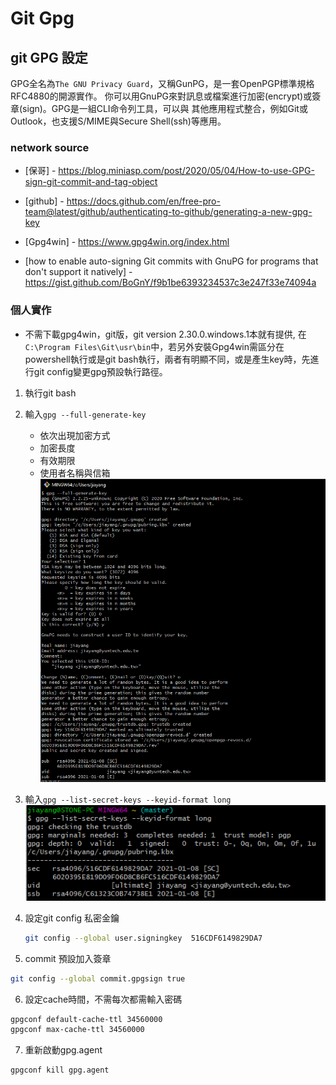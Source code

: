 # Git Gpg
## git GPG 設定
GPG全名為`The GNU Privacy Guard`，又稱GunPG，是一套OpenPGP標準規格RFC4880的開源實作。
你可以用GnuPG來對訊息或檔案進行加密(encrypt)或簽章(sign)。GPG是一組CLI命令列工具，可以與
其他應用程式整合，例如Git或Outlook，也支援S/MIME與Secure Shell(ssh)等應用。

### network source
* [保哥] - https://blog.miniasp.com/post/2020/05/04/How-to-use-GPG-sign-git-commit-and-tag-object
* [github] - https://docs.github.com/en/free-pro-team@latest/github/authenticating-to-github/generating-a-new-gpg-key
* [Gpg4win] - https://www.gpg4win.org/index.html
  
* [how to enable auto-signing Git commits with GnuPG for programs that don't support it natively] - https://gist.github.com/BoGnY/f9b1be6393234537c3e247f33e74094a

### 個人實作
- 不需下載gpg4win，git版，git version 2.30.0.windows.1本就有提供, 在`C:\Program Files\Git\usr\bin`中，若另外安裝Gpg4win需區分在powershell執行或是git bash執行，兩者有明顯不同，或是產生key時，先進行git config變更gpg預設執行路徑。

1. 執行git bash
2. 輸入`gpg --full-generate-key`
   
   - 依次出現加密方式
   - 加密長度
   - 有效期限
   - 使用者名稱與信箱
![generate](/assets/images/git/gpg/gpgkey-1.png)

3. 輸入`gpg --list-secret-keys --keyid-format long`
![secret-keys](/assets/images/git/gpg/gpgkey-2.png)

4. 設定git config 私密金鑰
   ````bash
   git config --global user.signingkey  516CDF6149829DA7
   ````
5. commit 預設加入簽章
````bash
git config --global commit.gpgsign true
````
6. 設定cache時間，不需每次都需輸入密碼
````bash
gpgconf default-cache-ttl 34560000
gpgconf max-cache-ttl 34560000
````
7. 重新啟動gpg.agent
````bash
gpgconf kill gpg.agent
````



